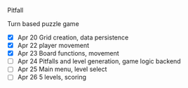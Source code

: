 
Pitfall

Turn based puzzle game

- [x] Apr 20 Grid creation, data persistence
- [x] Apr 22 player movement
- [x] Apr 23 Board functions, movement
- [ ] Apr 24 Pitfalls and level generation, game logic backend
- [ ] Apr 25 Main menu, level select
- [ ] Apr 26 5 levels, scoring
